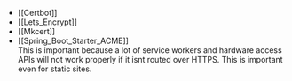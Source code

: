 - [[Certbot]]
- [[Lets_Encrypt]]
- [[Mkcert]]
- [[Spring_Boot_Starter_ACME]]
\
This is important because a lot of service workers and hardware access APIs will not work properly if it isnt routed over HTTPS. This is important even for static sites.